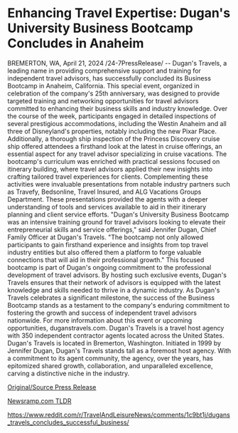 # Enhancing Travel Expertise: Dugan's University Business Bootcamp Concludes in Anaheim

BREMERTON, WA, April 21, 2024 /24-7PressRelease/ -- Dugan's Travels, a leading name in providing comprehensive support and training for independent travel advisors, has successfully concluded its Business Bootcamp in Anaheim, California. This special event, organized in celebration of the company's 25th anniversary, was designed to provide targeted training and networking opportunities for travel advisors committed to enhancing their business skills and industry knowledge.  Over the course of the week, participants engaged in detailed inspections of several prestigious accommodations, including the Westin Anaheim and all three of Disneyland's properties, notably including the new Pixar Place. Additionally, a thorough ship inspection of the Princess Discovery cruise ship offered attendees a firsthand look at the latest in cruise offerings, an essential aspect for any travel advisor specializing in cruise vacations.  The bootcamp's curriculum was enriched with practical sessions focused on itinerary building, where travel advisors applied their new insights into crafting tailored travel experiences for clients. Complementing these activities were invaluable presentations from notable industry partners such as Travefy, Bedsonline, Travel Insured, and ALG Vacations Groups Department. These presentations provided the agents with a deeper understanding of tools and services available to aid in their itinerary planning and client service efforts.  "Dugan's University Business Bootcamp was an intensive training ground for travel advisors looking to elevate their entrepreneurial skills and service offerings," said Jennifer Dugan, Chief Family Officer at Dugan's Travels. "The bootcamp not only allowed participants to gain firsthand experience and insights from top travel industry entities but also offered them a platform to forge valuable connections that will aid in their professional growth."  This focused bootcamp is part of Dugan's ongoing commitment to the professional development of travel advisors. By hosting such exclusive events, Dugan's Travels ensures that their network of advisors is equipped with the latest knowledge and skills needed to thrive in a dynamic industry.  As Dugan's Travels celebrates a significant milestone, the success of the Business Bootcamp stands as a testament to the company's enduring commitment to fostering the growth and success of independent travel advisors nationwide.  For more information about this event or upcoming opportunities, duganstravels.com.  Dugan's Travels is a travel host agency with 350 independent contractor agents located across the United States. Dugan's Travels is located in Bremerton, Washington. Initiated in 1999 by Jennifer Dugan, Dugan's Travels stands tall as a foremost host agency. With a commitment to its agent community, the agency, over the years, has epitomized shared growth, collaboration, and unparalleled excellence, carving a distinctive niche in the industry. 

[Original/Source Press Release](https://www.24-7pressrelease.com/press-release/510236/enhancing-travel-expertise-dugans-university-business-bootcamp-concludes-in-anaheim)
                    

[Newsramp.com TLDR](None) 

https://www.reddit.com/r/TravelAndLeisureNews/comments/1c9bt1j/dugans_travels_concludes_successful_business/